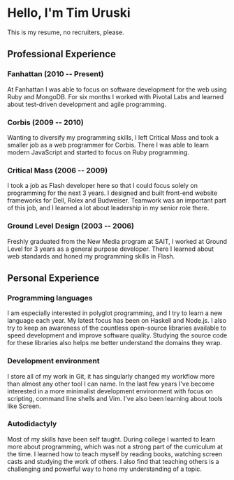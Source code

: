 # Hello, I'm <span class="name">Tim Uruski</span>

This is my resume, no recruiters, please.

## Professional Experience

### Fanhattan <span class="duration">(2010 -- Present)</span>

At Fanhattan I was able to focus on software development for the web using Ruby
and MongoDB. For six months I worked with Pivotal Labs and learned about
test-driven development and agile programming. 

### Corbis (2009 -- 2010)

Wanting to diversify my programming skills, I left Critical Mass and took a
smaller job as a web programmer for Corbis. There I was able to learn modern
JavaScript and started to focus on Ruby programming.

### Critical Mass (2006 -- 2009)

I took a job as Flash developer here so that I could focus solely on
programming for the next 3 years. I designed and built front-end website
frameworks for Dell, Rolex and Budweiser. Teamwork was an important part of
this job, and I learned a lot about leadership in my senior role
there.

### Ground Level Design (2003 -- 2006)

Freshly graduated from the New Media program at SAIT, I worked at Ground Level
for 3 years as a general purpose developer. There I learned about web standards
and honed my programming skills in Flash.

## Personal Experience

### Programming languages

I am especially interested in polyglot programming, and I try to learn a new
language each year. My latest focus has been on Haskell and Node.js. I also try
to keep an awareness of the countless open-source libraries available to speed
development and improve software quality. Studying the source code for these
libraries also helps me better understand the domains they wrap.

### Development environment

I store all of my work in Git, it has singularly changed my workflow more than
almost any other tool I can name. In the last few years I've become interested
in a more minimalist development environment with focus on scripting, command
line shells and Vim. I've also been learning about tools like Screen.

### Autodidactyly

Most of my skills have been self taught. During college I wanted to learn
more about programming, which was not a strong part of the curriculum at the
time. I learned how to teach myself by reading books, watching screen casts and
studying the work of others. I also find that teaching others is a challenging and
powerful way to hone my understanding of a topic.
